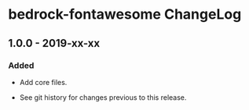 # bedrock-fontawesome ChangeLog

## 1.0.0 - 2019-xx-xx

### Added
- Add core files.

- See git history for changes previous to this release.

